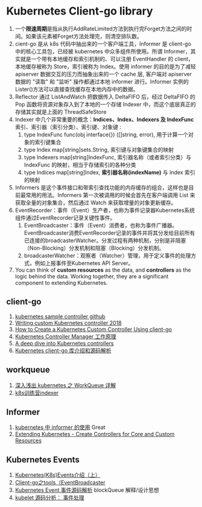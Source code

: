 # Kubernetes Client-go library

1. 一个**限速周期**是指从执行AddRateLimited方法到执行完Forget方法之间的时间。如果该元素被Forget方法处理完，则清空排队数。
2. cient-go 是从 k8s 代码中抽出来的一个客户端工具，Informer 是 client-go 中的核心工具包，已经被 kubernetes 中众多组件所使用。所谓 Informer，其实就是一个带有本地缓存和索引机制的、可以注册 EventHandler 的 client，本地缓存被称为 Store，索引被称为 Index。使用 informer 的目的是为了减轻 apiserver 数据交互的压力而抽象出来的一个 cache 层, 客户端对 apiserver 数据的 "读取" 和 "监听" 操作都通过本地 informer 进行。Informer 实例的Lister()方法可以直接查找缓存在本地内存中的数据。
3.  Reflector 通过 ListAndWatch 把数据传入 DeltaFIFO 后，经过 DeltaFIFO 的 Pop 函数将资源对象存入到了本地的一个存储 Indexer 中，而这个底层真正的存储其实就是上面的 ThreadSafeStore
4.  Indexer 中几个非常重要的概念：**Indices、Index、Indexers 及 IndexFunc** 索引、索引器（索引分类）、索引键、对象键 :
    1.  type IndexFunc func(obj interface{}) ([]string, error),  用于计算一个对象的索引键集合
    2.  type Index map[string]sets.String, 索引键与对象键集合的映射
    3.  type Indexers map[string]IndexFunc, 索引器名称（或者索引分类）与 IndexFunc 的映射，相当于存储索引的各种分类
    4.  type Indices map[string]Index,   **索引器名称(indexName)** 与 Index 索引的映射
5.  Informers 是这个事件接口和带索引查找功能的内存缓存的组合，这样也是目前最常用的用法。Informers 第一次被调用的时候会首先在客户端调用 List 来获取全量的对象集合，然后通过 Watch 来获取增量的对象更新缓存。
6.  EventRecorder：事件（Event）生产者，也称为事件记录器Kubernetes系统组件通过EventRecorder记录关键性事件。
    1.  EventBroadcaster：事件（Event）消费者，也称为事件广播器。EventBroadcaster消费EventRecorder记录的事件并将其分发给目前所有已连接的broadcasterWatcher。分发过程有两种机制，分别是非阻塞（Non-Blocking）分发机制和阻塞（Blocking）分发机制。
    2.  broadcasterWatcher：观察者（Watcher）管理，用于定义事件的处理方式，例如上报事件至Kubernetes API Server。
7.  You can think of **custom resources** as the data, and **controllers** as the logic behind the data. Working together, they are a significant component to extending Kubernetes.



## client-go
1. [kubernetes sample controller github](https://github.com/kubernetes/sample-controller)
2. [Writing custom Kubernetes controller 2018](https://medium.com/@cloudark/kubernetes-custom-controllers-b6c7d0668fdf)
3. [How to Create a Kubernetes Custom Controller Using client-go](https://itnext.io/how-to-create-a-kubernetes-custom-controller-using-client-go-f36a7a7536cc)
4. [Kubernetes Controller Manager 工作原理](https://juejin.im/post/6844904021271003150)
5. [A deep dive into Kubernetes controllers](https://engineering.bitnami.com/articles/a-deep-dive-into-kubernetes-controllers.html)
6. [Kubernetes client-go 库介绍和源码解析](https://github.com/opsnull/kubernetes-dev-docs/tree/master/client-go)

## workqueue
1. [深入浅出 kubernetes 之 WorkQueue 详解](https://xie.infoq.cn/article/63258ead84821bc3e276de1f7)
2. [k8s训练营indexer](https://www.qikqiak.com/k8strain/k8s-code/client-go/indexer/)


## Informer
1. [kubernetes 中 informer 的使用](https://cloud.tencent.com/developer/article/1553566) Great
2. [Extending Kubernetes - Create Controllers for Core and Custom Resources](https://trstringer.com/extending-k8s-custom-controllers/)


## Kubernetes Events
1. [Kubernetes(K8s)Events介绍（上）](https://www.kubernetes.org.cn/1031.html)
2. [Client-go之tools（EventBroadcaster](https://blog.csdn.net/weixin_45413603/article/details/108204904)
3. [Kubernetes Event 事件源码解析](http://www.penguincj.com/post/cloud/k8s/201908-k8s-event/)  blockQueue 解释/设计思想
4. [kubelet 源码分析： 事件处理](https://cizixs.com/2017/06/22/kubelet-source-code-analysis-part4-event/)